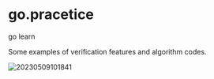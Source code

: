 # go.pracetice

go learn 

Some examples of verification features and algorithm codes.


![20230509101841](https://cdn.staticaly.com/gh/vk-link/Markdown@master/imgs_for_blogs/20230509101841.png)

